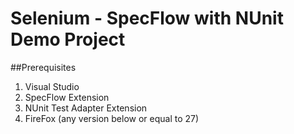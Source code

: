 # Selenium - SpecFlow with NUnit Demo Project
##Prerequisites
1. Visual Studio
2. SpecFlow Extension
3. NUnit Test Adapter Extension
4. FireFox (any version below or equal to 27)
  
